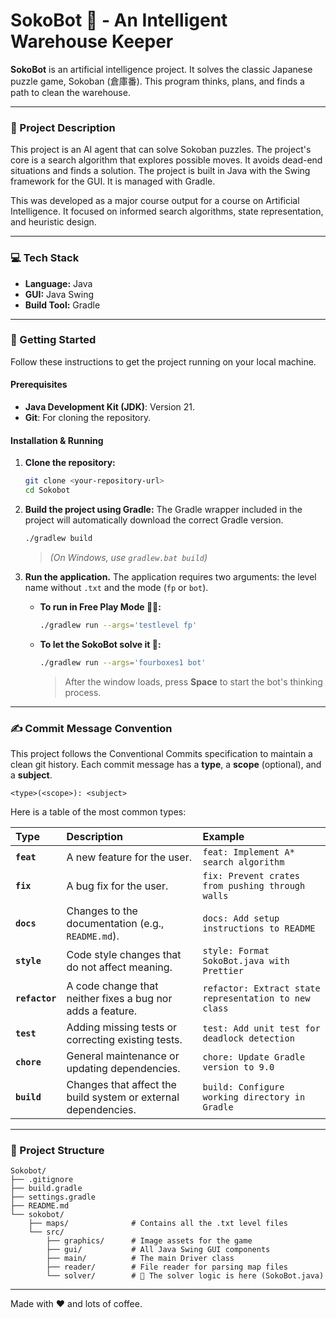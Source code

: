 # SokoBot 🤖 - An Intelligent Warehouse Keeper

**SokoBot** is an artificial intelligence project. It solves the classic
Japanese puzzle game, Sokoban (倉庫番). This program thinks, plans, and finds a
path to clean the warehouse.

---

### 📜 Project Description

This project is an AI agent that can solve Sokoban puzzles. The project's core
is a search algorithm that explores possible moves. It avoids dead-end
situations and finds a solution. The project is built in Java with the Swing
framework for the GUI. It is managed with Gradle.

This was developed as a major course output for a course on Artificial
Intelligence. It focused on informed search algorithms, state representation,
and heuristic design.

---

### 💻 Tech Stack

*   **Language:** Java
*   **GUI:** Java Swing
*   **Build Tool:** Gradle

---

### 🚀 Getting Started

Follow these instructions to get the project running on your local machine.

#### Prerequisites

*   **Java Development Kit (JDK)**: Version 21.
*   **Git**: For cloning the repository.

#### Installation & Running

1.  **Clone the repository:**
    ```sh
    git clone <your-repository-url>
    cd Sokobot
    ```

2.  **Build the project using Gradle:**
    The Gradle wrapper included in the project will automatically download the
    correct Gradle version.

    ```sh
    ./gradlew build
    ```
    >*(On Windows, use `gradlew.bat build`)*

3.  **Run the application.**
    The application requires two arguments: the level name without `.txt` and
    the mode (`fp` or `bot`).

    *   **To run in Free Play Mode 🧑‍💻:**
        ```sh
        ./gradlew run --args='testlevel fp'
        ```

    *   **To let the SokoBot solve it 🤖:**
        ```sh
        ./gradlew run --args='fourboxes1 bot'
        ```
        > After the window loads, press **Space** to start the bot's thinking
        > process.

---

### ✍️ Commit Message Convention

This project follows the Conventional Commits specification to maintain a clean
git history. Each commit message has a **type**, a **scope** (optional), and a
**subject**.

```
<type>(<scope>): <subject>
```

Here is a table of the most common types:

| Type | Description | Example |
| :--- | :--- | :--- |
| **`feat`** | A new feature for the user. | `feat: Implement A* search algorithm` |
| **`fix`** | A bug fix for the user. | `fix: Prevent crates from pushing through walls`|
| **`docs`** | Changes to the documentation (e.g., `README.md`). | `docs: Add setup instructions to README` |
| **`style`**| Code style changes that do not affect meaning. | `style: Format SokoBot.java with Prettier` |
| **`refactor`**| A code change that neither fixes a bug nor adds a feature. | `refactor: Extract state representation to new class` |
| **`test`** | Adding missing tests or correcting existing tests. | `test: Add unit test for deadlock detection` |
| **`chore`**| General maintenance or updating dependencies. | `chore: Update Gradle version to 9.0` |
| **`build`**| Changes that affect the build system or external dependencies. | `build: Configure working directory in Gradle` |

---

### 📁 Project Structure

```
Sokobot/
├── .gitignore
├── build.gradle
├── settings.gradle
├── README.md
└── sokobot/
    ├── maps/              # Contains all the .txt level files
    └── src/
        ├── graphics/      # Image assets for the game
        ├── gui/           # All Java Swing GUI components
        ├── main/          # The main Driver class
        ├── reader/        # File reader for parsing map files
        └── solver/        # 🧠 The solver logic is here (SokoBot.java)
```

---

Made with ❤️ and lots of coffee.
